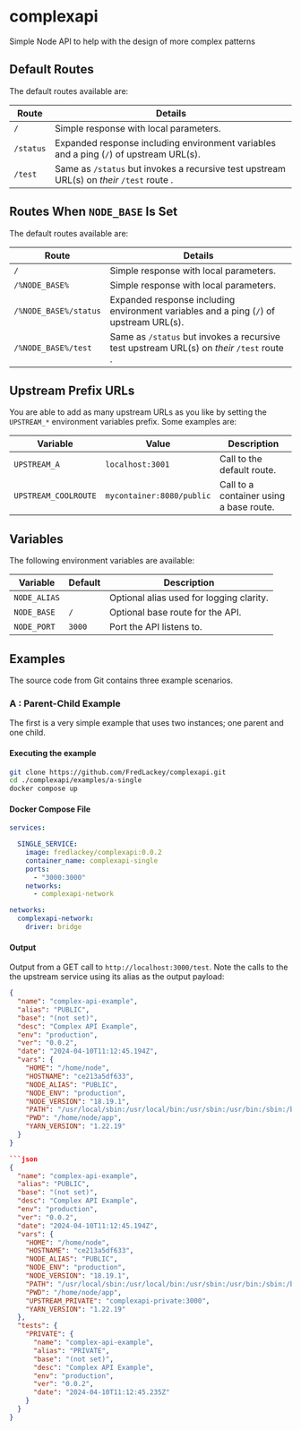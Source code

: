 # complexapi  

Simple Node API to help with the design of more complex patterns

## Default Routes  

The default routes available are:

| Route | Details |  
|-------|---------|  
| `/` | Simple response with local parameters. |  
| `/status` | Expanded response including environment variables and a ping (`/`) of upstream URL(s). |  
| `/test` | Same as `/status` but invokes a recursive test upstream URL(s) on _their_ `/test` route . |  

## Routes When `NODE_BASE` Is Set  

The default routes available are:

| Route | Details |  
|-------|---------|  
| `/` | Simple response with local parameters. |  
| `/%NODE_BASE%` | Simple response with local parameters. |  
| `/%NODE_BASE%/status` | Expanded response including environment variables and a ping (`/`) of upstream URL(s). |  
| `/%NODE_BASE%/test` | Same as `/status` but invokes a recursive test upstream URL(s) on _their_ `/test` route . |  

## Upstream Prefix URLs  

You are able to add as many upstream URLs as you like by setting the `UPSTREAM_*` environment variables prefix.  Some examples are:

| Variable | Value | Description |
|----------|-------|-------------|
| `UPSTREAM_A` | `localhost:3001` | Call to the default route. |
| `UPSTREAM_COOLROUTE` | `mycontainer:8080/public` | Call to a container using a base route. |

## Variables  

The following environment variables are available:

| Variable     | Default | Description |
|--------------|---------|-------------|
| `NODE_ALIAS` |         | Optional alias used for logging clarity. |
| `NODE_BASE`  | `/`     | Optional base route for the API. |
| `NODE_PORT`  | `3000`  | Port the API listens to. |

## Examples  

The source code from Git contains three example scenarios.

### A : Parent-Child Example  

The first is a very simple example that uses two instances; one parent and one child.

#### Executing the example

```bash
git clone https://github.com/FredLackey/complexapi.git
cd ./complexapi/examples/a-single
docker compose up
```  

#### Docker Compose File

```yaml
services:

  SINGLE_SERVICE:
    image: fredlackey/complexapi:0.0.2
    container_name: complexapi-single
    ports:
      - "3000:3000"
    networks:
      - complexapi-network

networks:
  complexapi-network:
    driver: bridge
```

#### Output

Output from a GET call to `http://localhost:3000/test`.  Note the calls to the the upstream service using its alias as the output payload:

```json
{
  "name": "complex-api-example",
  "alias": "PUBLIC",
  "base": "(not set)",
  "desc": "Complex API Example",
  "env": "production",
  "ver": "0.0.2",
  "date": "2024-04-10T11:12:45.194Z",
  "vars": {
    "HOME": "/home/node",
    "HOSTNAME": "ce213a5df633",
    "NODE_ALIAS": "PUBLIC",
    "NODE_ENV": "production",
    "NODE_VERSION": "18.19.1",
    "PATH": "/usr/local/sbin:/usr/local/bin:/usr/sbin:/usr/bin:/sbin:/bin",
    "PWD": "/home/node/app",
    "YARN_VERSION": "1.22.19"
  }
}

```json
{
  "name": "complex-api-example",
  "alias": "PUBLIC",
  "base": "(not set)",
  "desc": "Complex API Example",
  "env": "production",
  "ver": "0.0.2",
  "date": "2024-04-10T11:12:45.194Z",
  "vars": {
    "HOME": "/home/node",
    "HOSTNAME": "ce213a5df633",
    "NODE_ALIAS": "PUBLIC",
    "NODE_ENV": "production",
    "NODE_VERSION": "18.19.1",
    "PATH": "/usr/local/sbin:/usr/local/bin:/usr/sbin:/usr/bin:/sbin:/bin",
    "PWD": "/home/node/app",
    "UPSTREAM_PRIVATE": "complexapi-private:3000",
    "YARN_VERSION": "1.22.19"
  },
  "tests": {
    "PRIVATE": {
      "name": "complex-api-example",
      "alias": "PRIVATE",
      "base": "(not set)",
      "desc": "Complex API Example",
      "env": "production",
      "ver": "0.0.2",
      "date": "2024-04-10T11:12:45.235Z"
    }
  }
}
```